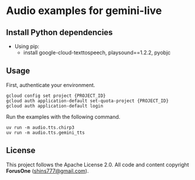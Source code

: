 # Audio examples for gemini-live


## Install Python dependencies
- Using pip:
  - install google-cloud-texttospeech, playsound==1.2.2,  pyobjc


## Usage

First, authenticate your environment. 
```
gcloud config set project {PROJECT_ID}
gcloud auth application-default set-quota-project {PROJECT_ID}
gcloud auth application-default login
```

Run the examples with the following command. 
```
uv run -m audio.tts.chirp3
uv run -m audio.tts.gemini_tts
```

## License
This project follows the Apache License 2.0. All code and content copyright **ForusOne** (shins777@gmail.com).